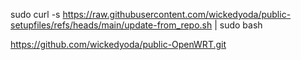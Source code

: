sudo curl -s https://raw.githubusercontent.com/wickedyoda/public-setupfiles/refs/heads/main/update-from_repo.sh | sudo bash

https://github.com/wickedyoda/public-OpenWRT.git